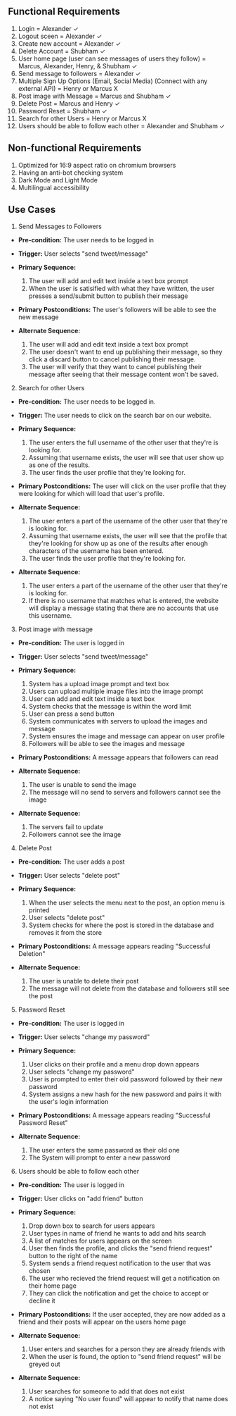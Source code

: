 ## Functional Requirements

1. Login = Alexander ✓
2. Logout sceen = Alexander ✓
3. Create new account = Alexander ✓
4. Delete Account = Shubham ✓
5. User home page (user can see messages of users they follow) = Marcus, Alexander, Henry, & Shubham ✓
6. Send message to followers  = Alexander ✓
7. Multiple Sign Up Options (Email, Social Media) (Connect with any external API) = Henry or Marcus X
8. Post image with Message = Marcus and Shubham ✓
9. Delete Post = Marcus and Henry ✓
10. Password Reset = Shubham ✓
11. Search for other Users = Henry or Marcus X
12. Users should be able to follow each other = Alexander and Shubham ✓

## Non-functional Requirements
1. Optimized for 16:9 aspect ratio on chromium browsers
2. Having an anti-bot checking system
3. Dark Mode and Light Mode
4. Multilingual accessibility

## Use Cases

1. Send Messages to Followers

- **Pre-condition:** The user needs to be logged in

- **Trigger:** User selects "send tweet/message"

- **Primary Sequence:**

  1. The user will add and edit text inside a text box prompt
  2. When the user is satisified with what they have written, the user presses a send/submit button to publish their message

- **Primary Postconditions:** The user's followers will be able to see the new message

- **Alternate Sequence:**

  1. The user will add and edit text inside a text box prompt
  2. The user doesn't want to end up publishing their message, so they click a discard button to cancel publishing their message.
  3. The user will verify that they want to cancel publishing their message after seeing that their message content won't be saved.

2. Search for other Users

- **Pre-condition:** The user needs to be logged in.

- **Trigger:** The user needs to click on the search bar on our website.

- **Primary Sequence:**

  1. The user enters the full username of the other user that they're is looking for.
  2. Assuming that username exists, the user will see that user show up as one of the results.
  3. The user finds the user profile that they're looking for. 

- **Primary Postconditions:** The user will click on the user profile that they were looking for which will load that user's profile.

- **Alternate Sequence:**
  1. The user enters a part of the username of the other user that they're is looking for.
  2. Assuming that username exists, the user will see that the profile that they're looking for show up as one of the results after enough characters of the username has been entered.
  3. The user finds the user profile that they're looking for.

- **Alternate Sequence:**
  1. The user enters a part of the username of the other user that they're is looking for. 
  2. If there is no username that matches what is entered, the website will display a message stating that there are no accounts that use this username.

3. Post image with message

- **Pre-condition:** The user is logged in

- **Trigger:** User selects "send tweet/message"

- **Primary Sequence:**

  1. System has a upload image prompt and text box
  2. Users can upload multiple image files into the image prompt
  3. User can add and edit text inside a text box
  4. System checks that the message is within the word limit
  5. User can press a send button
  6. System communicates with servers to upload the images and message
  7. System ensures the image and message can appear on user profile
  8. Followers will be able to see the images and message

- **Primary Postconditions:** A message appears that followers can read

- **Alternate Sequence:**

  1. The user is unable to send the image
  2. The message will no send to servers and followers cannot see the image

- **Alternate Sequence:**

  1. The servers fail to update
  2. Followers cannot see the image

4. Delete Post
- **Pre-condition:** The user adds a post

- **Trigger:** User selects "delete post"

- **Primary Sequence:**

  1. When the user selects the menu next to the post, an option menu is printed 
  2. User selects "delete post"
  3. System checks for where the post is stored in the database and removes it from the store

- **Primary Postconditions:** A message appears reading "Successful Deletion"

- **Alternate Sequence:**

  1. The user is unable to delete their post
  2. The message will not delete from the database and followers still see the post

5. Password Reset
- **Pre-condition:** The user is logged in

- **Trigger:** User selects "change my password"

- **Primary Sequence:**

  1. User clicks on their profile and a menu drop down appears
  2. User selects "change my password"
  3. User is prompted to enter their old password followed by their new password
  4. System assigns a new hash for the new password and pairs it with the user's login information

- **Primary Postconditions:** A message appears reading "Successful Password Reset"

- **Alternate Sequence:**

  1. The user enters the same password as their old one
  2. The System will prompt to enter a new password

6. Users should be able to follow each other

- **Pre-condition:** The user is logged in

- **Trigger:** User clicks on "add friend" button

- **Primary Sequence:**

  1. Drop down box to search for users appears
  2. User types in name of friend he wants to add and hits search
  3. A list of matches for users appears on the screen
  4. User then finds the profile, and clicks the "send friend request" button to the right of the name
  5. System sends a friend request notification to the user that was chosen
  6. The user who recieved the friend request will get a notification on their home page
  7. They can click the notification and get the choice to accept or decline it

- **Primary Postconditions:** If the user accepted, they are now added as a friend and their posts will appear on the users home page

- **Alternate Sequence:**

  1. User enters and searches for a person they are already friends with
  2. When the user is found, the option to "send friend request" will be greyed out

- **Alternate Sequence:**

  1. User searches for someone to add that does not exist
  2. A notice saying "No user found" will appear to notify that name does not exist